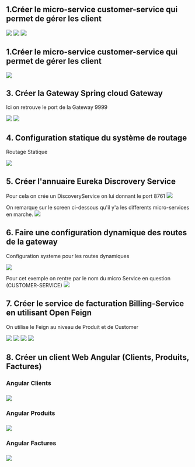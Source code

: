 <h2>1.Créer le micro-service customer-service qui permet de gérer les client</h2>
<img src="screens/img">
<img src="screens/img_2">
<img src="screens/img_3">

<h2>1.Créer le micro-service customer-service qui permet de gérer les client</h2>
<img src="screens/img_16">

<h2>3. Créer la Gateway Spring cloud Gateway</h2>
<p>Ici on retrouve le port de la Gateway 9999</p>
<img src="screens/img_17">
<img src="screens/img_18">

<h2>4. Configuration statique du système de routage</h2>
<p>Routage Statique</p>
<img src="screens/img_19">

<h2>5. Créer l'annuaire Eureka Discrovery Service</h2>
<p>Pour cela on crée un DiscoveryService on lui donnant le port 8761
<img src="screens/img_20">
<p>On remarque sur le screen ci-dessous qu'il y'a les differents micro-services en marche.
<img src="screens/img_21">

<h2>6. Faire une configuration dynamique des routes de la gateway</h2>
<p>Configuration systeme pour les routes dynamiques<p>
<img src="screens/img_22">
<p>Pour cet exemple on rentre par le nom du micro Service en question (CUSTOMER-SERVICE)
<img src="screens/img_10">

<h2>7. Créer le service de facturation Billing-Service en utilisant Open Feign</h2>
<p>On utilise le Feign au  niveau de Produit et de Customer <p>
<img src="screens/img_23">
<img src="screens/img_24">
<img src="screens/img_25">
<img src="screens/img_26">

<h2>8. Créer un client Web Angular (Clients, Produits, Factures)</h2>
    <h3>Angular Clients<h3>
    <img src="screens/img_27">
    <h3>Angular Produits<h3>
    <img src="screens/img_28">
    <h3>Angular Factures<h3>
    <img src="screens/img_29">